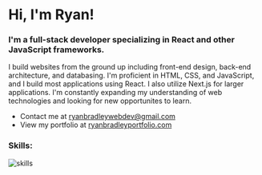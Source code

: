 # Hi, I'm Ryan!

### I'm a full-stack developer specializing in React and other JavaScript frameworks.

I build websites from the ground up including front-end design, back-end architecture, and databasing. I'm proficient in HTML, CSS, and JavaScript, and I build most applications using React. I also utilize Next.js for larger applications. I'm constantly expanding my understanding of web technologies and looking for new opportunites to learn.

- Contact me at ryanbradleywebdev@gmail.com
- View my portfolio at [ryanbradleyportfolio.com](https://ryanbradleyportfolio.com)

### Skills:

![skills](https://user-images.githubusercontent.com/112995034/235487920-21c02baa-9895-4c60-9ace-c99085cfe3a1.png)
